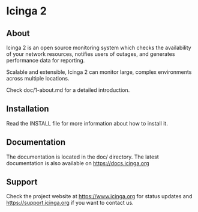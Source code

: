 # Icinga 2

## About

Icinga 2 is an open source monitoring system which checks the availability of your
network resources, notifies users of outages, and generates performance data for reporting.

Scalable and extensible, Icinga 2 can monitor large, complex environments across
multiple locations.

Check doc/1-about.md for a detailed introduction.

## Installation

Read the INSTALL file for more information about how to install it.

## Documentation

The documentation is located in the doc/ directory. The latest documentation
is also available on https://docs.icinga.org

## Support

Check the project website at https://www.icinga.org for status updates and
https://support.icinga.org if you want to contact us.
